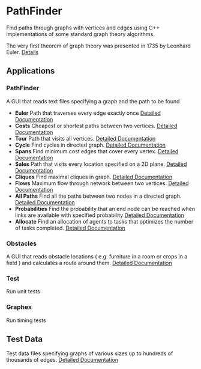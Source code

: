 # PathFinder

Find paths through graphs with vertices and edges using C++ implementations of some standard graph theory algorithms.

The very first theorem of graph theory was presented in 1735 by Leonhard Euler. [Details](https://github.com/JamesBremner/PathFinderFeb2023/wiki/Euler)

## Applications

### PathFinder

A GUI that reads text files specifying a graph and the path to be found

 * __Euler__ Path that traverses every edge exactly once [Detailed Documentation](https://github.com/JamesBremner/PathFinderFeb2023/wiki/Euler)
 * __Costs__  Cheapest or shortest paths between two vertices. [Detailed Documentation](https://github.com/JamesBremner/PathFinderFeb2023/wiki/Costs)
 * __Tour__ Path that visits all vertices. [Detailed Documentation](https://github.com/JamesBremner/PathFinderFeb2023/wiki/Tour)
 * __Cycle__ Find cycles in directed graph.  [Detailed Documentation](https://github.com/JamesBremner/PathFinderFeb2023/wiki/Cycles)
 * __Spans__ Find minimum cost edges that cover every vertex. [Detailed Documentation](https://github.com/JamesBremner/PathFinderFeb2023/wiki/Spans)
 * __Sales__ Path that visits every location specified on a 2D plane. [Detailed Documentation](https://github.com/JamesBremner/PathFinderFeb2023/wiki/Sales)
 * __Cliques__ Find maximal cliques in graph. [Detailed Documentation](https://github.com/JamesBremner/PathFinderFeb2023/wiki/Cliques)
 * __Flows__ Maximum flow through network between two vertices.  [Detailed Documentation](https://github.com/JamesBremner/PathFinderFeb2023/wiki/Flows)
 * __All Paths__  Find all the paths between two nodes in a directed graph. [Detailed Documentation](https://github.com/JamesBremner/PathFinder/wiki/All-Paths)
 * __Probabilities__ Find the probability that an end node can be reached when links are available with specified probability [Detailed Documentation](https://github.com/JamesBremner/PathFinder/wiki/Probabilities)
 * __Allocate__  Find an allocation of agents to tasks that optimizes the number of tasks completed. [Detailed Documentation](https://github.com/JamesBremner/PathFinder/wiki/Allocate)
 
### Obstacles

A GUI that reads obstacle locations ( e.g. furniture in a room or crops in a field ) and calculates a route around them. [Detailed Documentation](https://github.com/JamesBremner/PathFinderFeb2023/wiki/Obstacles)
 
### Test

Run unit tests

### Graphex

Run timing tests

## Test Data

Test data files specifying graphs of various sizes up to hundreds of thousands of edges. [Detailed Documentation](https://github.com/JamesBremner/PathFinder/wiki/Test-Data)
